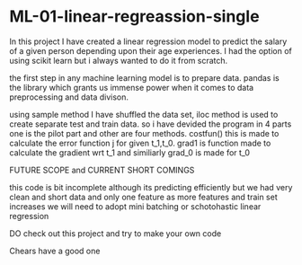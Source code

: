 # ML-01-linear-regreassion-single


In this project I have created a linear regression model to predict the salary of a given person depending upon their age experiences.
I had the option of using scikit learn but i always wanted to do it from scratch.

the first step in any machine learning model is to prepare data. pandas is the library which grants us immense power when it comes to data preprocessing and data divison.

using sample method I have shuffled the data set, iloc method is used to create separate test and train data. 
so i have devided the program in 4 parts one is the pilot part and other are four methods.
costfun() this is made to calculate the error function j for given t_1,t_0.
grad1 is function made to calculate the gradient wrt t_1
and similiarly grad_0 is made for t_0

FUTURE SCOPE and CURRENT SHORT COMINGS

this code is bit incomplete although its predicting efficiently but we had very clean and short data and only one feature
as more features and train set increases we will need to adopt mini batching or schotohastic linear regression 

DO check out this project and try to make your own code 

Chears have a good one
